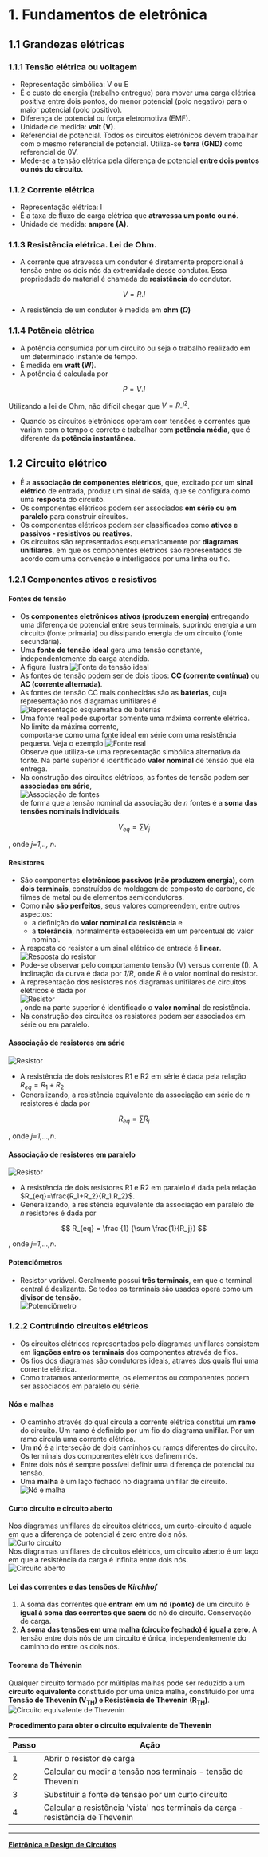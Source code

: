 # 1. Fundamentos de eletrônica

## 1.1 Grandezas elétricas

### 1.1.1 Tensão elétrica ou voltagem
- Representação simbólica: V ou E
- É o custo de energia (trabalho entregue) para mover uma carga elétrica positiva entre dois pontos, 
do menor potencial (polo negativo) para o maior potencial (polo positivo).
- Diferença de potencial ou força eletromotiva (EMF).
- Unidade de medida: **volt (V)**.
- Referencial de potencial. Todos os circuitos eletrônicos devem trabalhar com o mesmo referencial de potencial. 
Utiliza-se **terra (GND)** como referencial de 0V.
- Mede-se a tensão elétrica pela diferença de potencial **entre dois pontos ou nós do circuito.**

### 1.1.2 Corrente elétrica
- Representação elétrica: I
- É a taxa de fluxo de carga elétrica que **atravessa um ponto ou nó**.
- Unidade de medida: **ampere (A)**.

### 1.1.3 Resistência elétrica. Lei de Ohm.
- A corrente que atravessa um condutor é diretamente proporcional à tensão entre os dois nós da extremidade desse condutor.
Essa propriedade do material é chamada de **resistência** do condutor.

$$ V = R.I $$

- A resistência de um condutor é medida em **ohm ($\Omega$)**

### 1.1.4 Potência elétrica
- A potência consumida por um circuito ou seja o trabalho realizado em um determinado instante de tempo.
- É medida em **watt (W)**.
- A potência é calculada por

$$
P = V.I
$$

Utilizando a lei de Ohm, não difícil chegar que $V=R.I^2$.
- Quando os circuitos eletrônicos operam com tensões e correntes que variam com o tempo o correto é trabalhar com **potência média**,
que é diferente da **potência instantânea**.

## 1.2 Circuito elétrico

- É a **associação de componentes elétricos**, que, excitado por um **sinal elétrico** de entrada,
produz um sinal de saída, que se configura como uma **resposta** do circuito.
- Os componentes elétricos podem ser associados **em série ou em paralelo** para construir circuitos.
- Os componentes elétricos podem ser classificados como **ativos e passivos - resistivos ou reativos**.
- Os circuitos são representados esquematicamente por **diagramas unifilares**, em que os componentes elétricos são representados de acordo com uma convenção e interligados por uma linha ou fio.

### 1.2.1 Componentes ativos e resistivos
#### Fontes de tensão
- Os **componentes eletrônicos ativos (produzem energia)** entregando uma diferença de potencial entre seus terminais,
suprindo energia a um circuito (fonte primária) ou dissipando energia de um circuito (fonte secundária).
- Uma **fonte de tensão ideal** gera uma tensão constante, independentemente da carga atendida.
- A figura ilustra
![Fonte de tensão ideal](/eletronica/imageElt/fonteideal.jpg)
- As fontes de tensão podem ser de dois tipos: **CC (corrente contínua)** ou **AC (corrente alternada)**.
- As fontes de tensão CC mais conhecidas são as **baterias**, cuja representação nos diagramas unifilares é 
![Representação esquemática de baterias](/eletronica/imageElt/bateria.jpg)
- Uma fonte real pode suportar somente uma máxima corrente elétrica. No limite da máxima corrente,  
comporta-se como uma fonte ideal em série com uma resistência pequena. Veja o exemplo
![Fonte real](/eletronica/imageElt/fontereal.jpg)  
Observe que utiliza-se uma representação simbólica alternativa da fonte. Na parte superior é identificado **valor nominal**
de tensão que ela entrega.   
- Na construção dos circuitos elétricos, as fontes de tensão podem ser **associadas em série**,  
![Associação de fontes](/eletronica/imageElt/associacaofonte.jpg)    
de forma que a tensão nominal da associação de *n* fontes é a **soma das tensões nominais individuais**.  

$$
V_{eq} = \sum V_j
$$

, onde *j=1,.., n*.
#### Resistores
- São componentes **eletrônicos passivos (não produzem energia)**, com **dois terminais**,
construídos de moldagem de composto de carbono, de filmes de metal ou de elementos semicondutores. 
- Como **não são perfeitos**, seus valores compreendem, entre outros aspectos:
  - a definição do **valor nominal da resistência** e
  - a **tolerância**, normalmente estabelecida em um percentual do valor nominal.
- A resposta do resistor a um sinal elétrico de entrada é **linear**.  
![Resposta do resistor](/eletronica/imageElt/respostaresistor.jpg)    
- Pode-se observar pelo comportamento tensão (V) versus corrente (I). A inclinação da curva é dada por *1/R*, onde *R* é o valor nominal do resistor.
- A representação dos resistores nos diagramas unifilares de circuitos elétricos é dada por  
![Resistor](/eletronica/imageElt/resistor.jpg)    
, onde na parte superior é identificado o **valor nominal** de resistência.
- Na construção dos circuitos os resistores podem ser associados em série ou em paralelo.

#### Associação de resistores em série
![Resistor](/eletronica/imageElt/resistorserie.jpg)    
- A resistência de dois resistores R1 e R2 em série é dada pela relação $R_{eq}=R_1+R_2$.
- Generalizando, a resistência equivalente da associação em série de *n* resistores é dada por

$$
R_{eq} = \sum R_j
$$

, onde *j=1,...,n*.

#### Associação de resistores em paralelo
![Resistor](/eletronica/imageElt/resistorparalelo.jpg)    
- A resistência de dois resistores R1 e R2 em paralelo é dada pela relação $R_{eq}=\frac{R_1+R_2}{R_1.R_2}$.
- Generalizando, a resistência equivalente da associação em paralelo de *n* resistores é dada por

$$
R_{eq} = \frac {1} {\sum \frac{1}{R_j}}
$$

, onde *j=1,...,n*.

#### Potenciômetros
- Resistor variável. Geralmente possui **três terminais**, em que o terminal central é deslizante. Se todos os terminais são usados opera como um **divisor de tensão**.  
![Potenciômetro](/eletronica/imageElt/potenciometro.jpg)    

### 1.2.2 Contruindo circuitos elétricos
- Os circuitos elétricos representados pelo diagramas unifilares consistem em **ligações entre os terminais** dos componentes através de fios.
- Os fios dos diagramas são condutores ideais, através dos quais flui uma corrente elétrica.
- Como tratamos anteriormente, os elementos ou componentes podem ser associados em paralelo ou série.

#### Nós e malhas
- O caminho através do qual circula a corrente elétrica constitui um **ramo** do circuito. 
Um ramo é definido por um fio do diagrama unifilar. Por um ramo circula uma corrente elétrica.
- Um **nó** é a interseção de dois caminhos ou ramos diferentes do circuito. Os terminais dos componentes elétricos definem nós.
- Entre dois nós é sempre possível definir uma diferença de potencial ou tensão.
- Uma **malha** é um laço fechado no diagrama unifilar de circuito.  
![Nó e malha](/eletronica/imageElt/nomalha.jpg)

#### Curto circuito e circuito aberto
Nos diagramas unifilares de circuitos elétricos, um curto-circuito é aquele em que a diferença de potencial é zero entre dois nós.  
![Curto circuito](/eletronica/imageElt/curto.jpg)  
Nos diagramas unifilares de circuitos elétricos, um circuito aberto é um laço em que a resistência da carga é infinita entre dois nós.  
![Circuito aberto](/eletronica/imageElt/circuitoaberto.jpg)  

#### Lei das correntes e das tensões de *Kirchhof*
1. A soma das correntes que **entram em um nó (ponto)** de um circuito é **igual à soma das correntes que saem** do nó do circuito. Conservação de carga.  
2. **A soma das tensões em uma malha (circuito fechado) é igual a zero**. A tensão entre dois nós de um circuito é única, independentemente do caminho do entre os dois nós.

#### Teorema de Thévenin
Qualquer circuito formado por múltiplas malhas pode ser reduzido a um **circuito equivalente** constituído por uma única malha, constituído por uma **Tensão de Thevenin (V<sub>TH</sub>) e Resistência de Thevenin (R<sub>TH</sub>)**.  
![Circuito equivalente de Thevenin](/eletronica/imageElt/thevenin.jpg)  

**Procedimento para obter o circuito equivalente de Thevenin**

| Passo | Ação |
| - | - |
| 1 | Abrir o resistor de carga |
| 2 | Calcular ou medir a tensão nos terminais - tensão de Thevenin |
| 3 | Substituir a fonte de tensão por um curto circuito |
| 4 | Calcular a resistência 'vista' nos terminais da carga - resistência de Thevenin |

___
**[Eletrônica e Design de Circuitos](https://github.com/claytonjasilva/claytonjasilva.github.io/blob/main/eletronica_aulas.md)**







